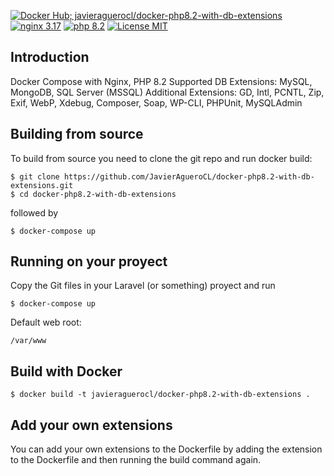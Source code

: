 [![Docker Hub; javieraguerocl/docker-php8.2-with-db-extensions](https://img.shields.io/badge/DOCKER%20HUB-javieraguerocl%2Fdocker--php8.2--with--db--extensions-blue?style=for-the-badge&logo=appveyor)](https://hub.docker.com/r/javieraguerocl/docker-php8.2-with-db-extensions) [![nginx 3.17](https://img.shields.io/badge/nginx-3.17-brightgreen.svg?&logo=nginx&logoColor=white&style=for-the-badge)](https://nginx.org/en/CHANGES) [![php 8.2](https://img.shields.io/badge/php--fpm-8.2-blue.svg?&logo=php&logoColor=white&style=for-the-badge)](https://secure.php.net/releases/7_4_5.php) [![License MIT](https://img.shields.io/badge/license-MIT-blue.svg?&style=for-the-badge)](https://github.com/JavierAgueroCL/docker-php8.2-with-db-extensions/blob/master/Docker/LICENCE)

## Introduction
Docker Compose with Nginx, PHP 8.2
Supported DB Extensions: MySQL, MongoDB, SQL Server (MSSQL)
Additional Extensions: GD, Intl, PCNTL, Zip, Exif, WebP, Xdebug, Composer, Soap, WP-CLI, PHPUnit, MySQLAdmin

## Building from source
To build from source you need to clone the git repo and run docker build:
```
$ git clone https://github.com/JavierAgueroCL/docker-php8.2-with-db-extensions.git
$ cd docker-php8.2-with-db-extensions
```

followed by
```
$ docker-compose up
```


## Running on your proyect
Copy the Git files in your Laravel (or something) proyect and run 
```
$ docker-compose up
```

Default web root:
```
/var/www
```

## Build with Docker
```
$ docker build -t javieraguerocl/docker-php8.2-with-db-extensions .
```

## Add your own extensions
You can add your own extensions to the Dockerfile by adding the extension to the Dockerfile and then running the build command again.